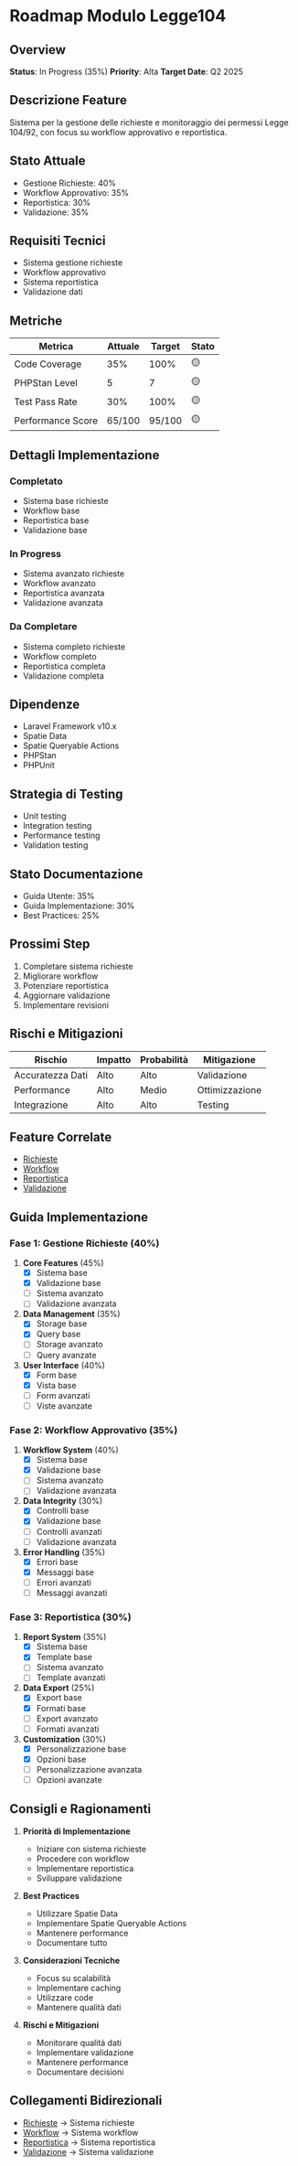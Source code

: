 # Roadmap Modulo Legge104

## Overview
**Status**: In Progress (35%)
**Priority**: Alta
**Target Date**: Q2 2025

## Descrizione Feature
Sistema per la gestione delle richieste e monitoraggio dei permessi Legge 104/92, con focus su workflow approvativo e reportistica.

## Stato Attuale
- Gestione Richieste: 40%
- Workflow Approvativo: 35%
- Reportistica: 30%
- Validazione: 35%

## Requisiti Tecnici
- Sistema gestione richieste
- Workflow approvativo
- Sistema reportistica
- Validazione dati

## Metriche
| Metrica | Attuale | Target | Stato |
|---------|----------|---------|--------|
| Code Coverage | 35% | 100% | 🟡 |
| PHPStan Level | 5 | 7 | 🟡 |
| Test Pass Rate | 30% | 100% | 🟡 |
| Performance Score | 65/100 | 95/100 | 🟡 |

## Dettagli Implementazione
### Completato
- Sistema base richieste
- Workflow base
- Reportistica base
- Validazione base

### In Progress
- Sistema avanzato richieste
- Workflow avanzato
- Reportistica avanzata
- Validazione avanzata

### Da Completare
- Sistema completo richieste
- Workflow completo
- Reportistica completa
- Validazione completa

## Dipendenze
- Laravel Framework v10.x
- Spatie Data
- Spatie Queryable Actions
- PHPStan
- PHPUnit

## Strategia di Testing
- Unit testing
- Integration testing
- Performance testing
- Validation testing

## Stato Documentazione
- Guida Utente: 35%
- Guida Implementazione: 30%
- Best Practices: 25%

## Prossimi Step
1. Completare sistema richieste
2. Migliorare workflow
3. Potenziare reportistica
4. Aggiornare validazione
5. Implementare revisioni

## Rischi e Mitigazioni
| Rischio | Impatto | Probabilità | Mitigazione |
|---------|----------|-------------|-------------|
| Accuratezza Dati | Alto | Alto | Validazione |
| Performance | Alto | Medio | Ottimizzazione |
| Integrazione | Alto | Alto | Testing |

## Feature Correlate
- [Richieste](./features/richieste.md)
- [Workflow](./features/workflow.md)
- [Reportistica](./features/reportistica.md)
- [Validazione](./features/validazione.md)

## Guida Implementazione
### Fase 1: Gestione Richieste (40%)
1. **Core Features** (45%)
   - [x] Sistema base
   - [x] Validazione base
   - [ ] Sistema avanzato
   - [ ] Validazione avanzata

2. **Data Management** (35%)
   - [x] Storage base
   - [x] Query base
   - [ ] Storage avanzato
   - [ ] Query avanzate

3. **User Interface** (40%)
   - [x] Form base
   - [x] Vista base
   - [ ] Form avanzati
   - [ ] Viste avanzate

### Fase 2: Workflow Approvativo (35%)
1. **Workflow System** (40%)
   - [x] Sistema base
   - [x] Validazione base
   - [ ] Sistema avanzato
   - [ ] Validazione avanzata

2. **Data Integrity** (30%)
   - [x] Controlli base
   - [x] Validazione base
   - [ ] Controlli avanzati
   - [ ] Validazione avanzata

3. **Error Handling** (35%)
   - [x] Errori base
   - [x] Messaggi base
   - [ ] Errori avanzati
   - [ ] Messaggi avanzati

### Fase 3: Reportistica (30%)
1. **Report System** (35%)
   - [x] Sistema base
   - [x] Template base
   - [ ] Sistema avanzato
   - [ ] Template avanzati

2. **Data Export** (25%)
   - [x] Export base
   - [x] Formati base
   - [ ] Export avanzato
   - [ ] Formati avanzati

3. **Customization** (30%)
   - [x] Personalizzazione base
   - [x] Opzioni base
   - [ ] Personalizzazione avanzata
   - [ ] Opzioni avanzate

## Consigli e Ragionamenti
1. **Priorità di Implementazione**
   - Iniziare con sistema richieste
   - Procedere con workflow
   - Implementare reportistica
   - Sviluppare validazione

2. **Best Practices**
   - Utilizzare Spatie Data
   - Implementare Spatie Queryable Actions
   - Mantenere performance
   - Documentare tutto

3. **Considerazioni Tecniche**
   - Focus su scalabilità
   - Implementare caching
   - Utilizzare code
   - Mantenere qualità dati

4. **Rischi e Mitigazioni**
   - Monitorare qualità dati
   - Implementare validazione
   - Mantenere performance
   - Documentare decisioni

## Collegamenti Bidirezionali
- [Richieste](./features/richieste.md) → Sistema richieste
- [Workflow](./features/workflow.md) → Sistema workflow
- [Reportistica](./features/reportistica.md) → Sistema reportistica
- [Validazione](./features/validazione.md) → Sistema validazione 